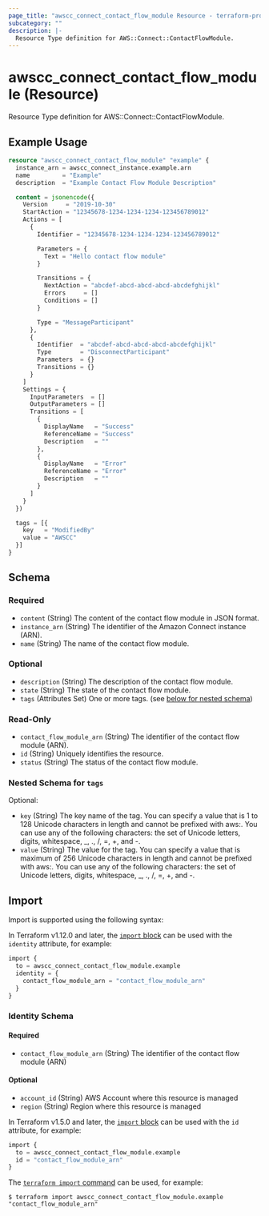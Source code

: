 ```yaml
---
page_title: "awscc_connect_contact_flow_module Resource - terraform-provider-awscc"
subcategory: ""
description: |-
  Resource Type definition for AWS::Connect::ContactFlowModule.
---
```


# awscc_connect_contact_flow_module (Resource)

Resource Type definition for AWS::Connect::ContactFlowModule.

## Example Usage

```terraform
resource "awscc_connect_contact_flow_module" "example" {
  instance_arn = awscc_connect_instance.example.arn
  name         = "Example"
  description  = "Example Contact Flow Module Description"

  content = jsonencode({
    Version     = "2019-10-30"
    StartAction = "12345678-1234-1234-1234-123456789012"
    Actions = [
      {
        Identifier = "12345678-1234-1234-1234-123456789012"

        Parameters = {
          Text = "Hello contact flow module"
        }

        Transitions = {
          NextAction = "abcdef-abcd-abcd-abcd-abcdefghijkl"
          Errors     = []
          Conditions = []
        }

        Type = "MessageParticipant"
      },
      {
        Identifier  = "abcdef-abcd-abcd-abcd-abcdefghijkl"
        Type        = "DisconnectParticipant"
        Parameters  = {}
        Transitions = {}
      }
    ]
    Settings = {
      InputParameters  = []
      OutputParameters = []
      Transitions = [
        {
          DisplayName   = "Success"
          ReferenceName = "Success"
          Description   = ""
        },
        {
          DisplayName   = "Error"
          ReferenceName = "Error"
          Description   = ""
        }
      ]
    }
  })

  tags = [{
    key   = "ModifiedBy"
    value = "AWSCC"
  }]
}
```

<!-- schema generated by tfplugindocs -->
## Schema

### Required

- `content` (String) The content of the contact flow module in JSON format.
- `instance_arn` (String) The identifier of the Amazon Connect instance (ARN).
- `name` (String) The name of the contact flow module.

### Optional

- `description` (String) The description of the contact flow module.
- `state` (String) The state of the contact flow module.
- `tags` (Attributes Set) One or more tags. (see [below for nested schema](#nestedatt--tags))

### Read-Only

- `contact_flow_module_arn` (String) The identifier of the contact flow module (ARN).
- `id` (String) Uniquely identifies the resource.
- `status` (String) The status of the contact flow module.

<a id="nestedatt--tags"></a>
### Nested Schema for `tags`

Optional:

- `key` (String) The key name of the tag. You can specify a value that is 1 to 128 Unicode characters in length and cannot be prefixed with aws:. You can use any of the following characters: the set of Unicode letters, digits, whitespace, _, ., /, =, +, and -.
- `value` (String) The value for the tag. You can specify a value that is maximum of 256 Unicode characters in length and cannot be prefixed with aws:. You can use any of the following characters: the set of Unicode letters, digits, whitespace, _, ., /, =, +, and -.

## Import

Import is supported using the following syntax:

In Terraform v1.12.0 and later, the [`import` block](https://developer.hashicorp.com/terraform/language/import) can be used with the `identity` attribute, for example:

```terraform
import {
  to = awscc_connect_contact_flow_module.example
  identity = {
    contact_flow_module_arn = "contact_flow_module_arn"
  }
}
```

<!-- schema generated by tfplugindocs -->
### Identity Schema

#### Required

- `contact_flow_module_arn` (String) The identifier of the contact flow module (ARN)

#### Optional

- `account_id` (String) AWS Account where this resource is managed
- `region` (String) Region where this resource is managed

In Terraform v1.5.0 and later, the [`import` block](https://developer.hashicorp.com/terraform/language/import) can be used with the `id` attribute, for example:

```terraform
import {
  to = awscc_connect_contact_flow_module.example
  id = "contact_flow_module_arn"
}
```

The [`terraform import` command](https://developer.hashicorp.com/terraform/cli/commands/import) can be used, for example:

```shell
$ terraform import awscc_connect_contact_flow_module.example "contact_flow_module_arn"
```